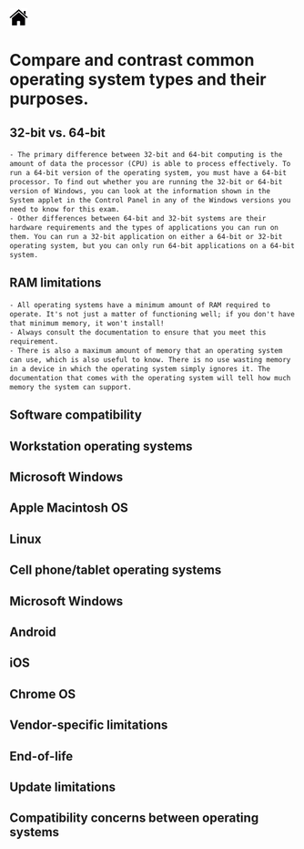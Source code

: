 [![Home](/img/home.jpg)](Readme.md)

# **Compare and contrast common operating system types and their purposes.**

## 32-bit vs. 64-bit
    - The primary difference between 32-bit and 64-bit computing is the amount of data the processor (CPU) is able to process effectively. To run a 64-bit version of the operating system, you must have a 64-bit processor. To find out whether you are running the 32-bit or 64-bit version of Windows, you can look at the information shown in the System applet in the Control Panel in any of the Windows versions you need to know for this exam. 
    - Other differences between 64-bit and 32-bit systems are their hardware requirements and the types of applications you can run on them. You can run a 32-bit application on either a 64-bit or 32-bit operating system, but you can only run 64-bit applications on a 64-bit system. 

## RAM limitations
    - All operating systems have a minimum amount of RAM required to operate. It's not just a matter of functioning well; if you don't have that minimum memory, it won't install! 
    - Always consult the documentation to ensure that you meet this requirement. 
    - There is also a maximum amount of memory that an operating system can use, which is also useful to know. There is no use wasting memory in a device in which the operating system simply ignores it. The documentation that comes with the operating system will tell how much memory the system can support. 

## Software compatibility
## Workstation operating systems
## Microsoft Windows
## Apple Macintosh OS
## Linux
## Cell phone/tablet operating systems
## Microsoft Windows
## Android
## iOS
## Chrome OS
## Vendor-specific limitations
## End-of-life
## Update limitations
## Compatibility concerns between operating systems